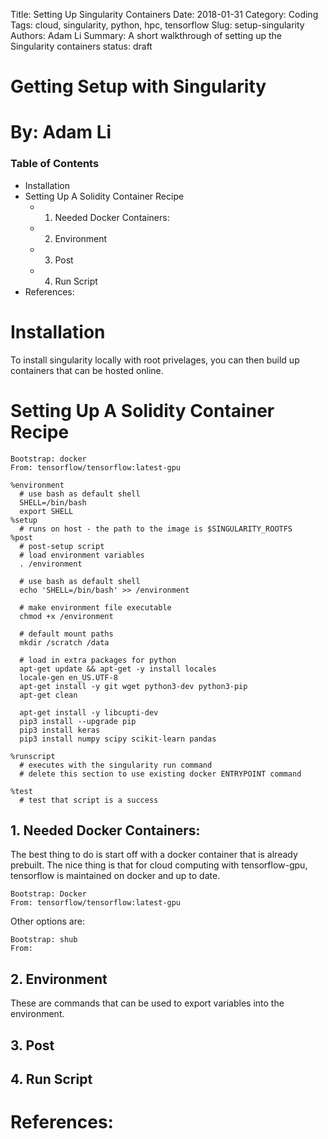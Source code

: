 Title: Setting Up Singularity Containers
Date: 2018-01-31
Category: Coding
Tags: cloud, singularity, python, hpc, tensorflow
Slug: setup-singularity
Authors: Adam Li
Summary: A short walkthrough of setting up the Singularity containers
status: draft

# Getting Setup with Singularity
# By: Adam Li
### Table of Contents
<!-- MarkdownTOC -->

- Installation
- Setting Up A Solidity Container Recipe
    - 1. Needed Docker Containers:
    - 2. Environment
    - 3. Post
    - 4. Run Script
- References:

<!-- /MarkdownTOC -->

# Installation
To install singularity locally with root privelages, you can then build up containers that can be hosted online.


# Setting Up A Solidity Container Recipe

    Bootstrap: docker
    From: tensorflow/tensorflow:latest-gpu

    %environment
      # use bash as default shell
      SHELL=/bin/bash
      export SHELL
    %setup
      # runs on host - the path to the image is $SINGULARITY_ROOTFS
    %post
      # post-setup script
      # load environment variables
      . /environment

      # use bash as default shell
      echo 'SHELL=/bin/bash' >> /environment

      # make environment file executable
      chmod +x /environment

      # default mount paths
      mkdir /scratch /data 

      # load in extra packages for python
      apt-get update && apt-get -y install locales
      locale-gen en_US.UTF-8
      apt-get install -y git wget python3-dev python3-pip
      apt-get clean

      apt-get install -y libcupti-dev
      pip3 install --upgrade pip
      pip3 install keras
      pip3 install numpy scipy scikit-learn pandas

    %runscript
      # executes with the singularity run command
      # delete this section to use existing docker ENTRYPOINT command

    %test
      # test that script is a success


## 1. Needed Docker Containers:
The best thing to do is start off with a docker container that is already prebuilt. The nice thing is that for cloud computing with tensorflow-gpu, tensorflow is maintained on docker and up to date. 

    Bootstrap: Docker
    From: tensorflow/tensorflow:latest-gpu

Other options are:

    Bootstrap: shub
    From:

## 2. Environment
These are commands that can be used to export variables into the environment.

## 3. Post

## 4. Run Script


# References:


